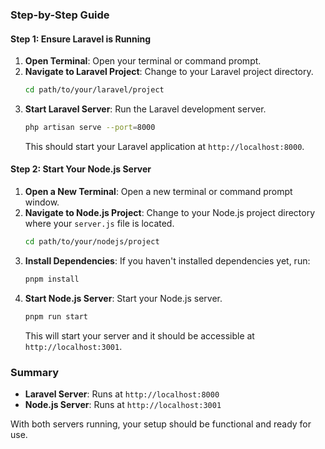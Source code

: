 ### Step-by-Step Guide

#### Step 1: Ensure Laravel is Running

1. **Open Terminal**: Open your terminal or command prompt.
2. **Navigate to Laravel Project**: Change to your Laravel project directory.
   ```bash
   cd path/to/your/laravel/project
   ```
3. **Start Laravel Server**: Run the Laravel development server.
   ```bash
   php artisan serve --port=8000
   ```
   This should start your Laravel application at `http://localhost:8000`.

#### Step 2: Start Your Node.js Server

1. **Open a New Terminal**: Open a new terminal or command prompt window.
2. **Navigate to Node.js Project**: Change to your Node.js project directory where your `server.js` file is located.
   ```bash
   cd path/to/your/nodejs/project
   ```
3. **Install Dependencies**: If you haven't installed dependencies yet, run:
   ```bash
   pnpm install
   ```
4. **Start Node.js Server**: Start your Node.js server.
   ```bash
   pnpm run start
   ```
   This will start your server and it should be accessible at `http://localhost:3001`.

### Summary

- **Laravel Server**: Runs at `http://localhost:8000`
- **Node.js Server**: Runs at `http://localhost:3001`

With both servers running, your setup should be functional and ready for use.